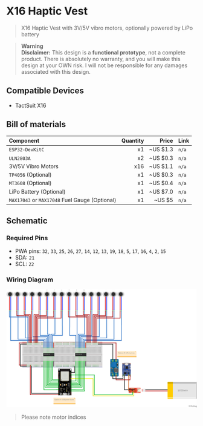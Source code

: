 # X16 Haptic Vest

> X16 Haptic Vest with 3V/5V vibro motors, optionally powered by LiPo battery

> **Warning**  
> **Disclaimer:** This design is a **functional prototype**, not a complete product. There is absolutely no warranty, and you will make this design at your OWN risk. I will not be responsible for any damages associated with this design.

## Compatible Devices

* TactSuit X16

## Bill of materials

| Component                                      | Quantity |    Price | Link  |
| :--------------------------------------------- | -------: | -------: | :---- |
| `ESP32-DevKitC`                                |       x1 | ~US $1.3 | `n/a` |
| `ULN2803A`                                     |       x2 | ~US $0.3 | `n/a` |
| 3V/5V Vibro Motors                             |      x16 | ~US $1.1 | `n/a` |
| `TP4056` (Optional)                            |       x1 | ~US $0.3 | `n/a` |
| `MT3608` (Optional)                            |       x1 | ~US $0.4 | `n/a` |
| LiPo Battery (Optional)                        |       x1 | ~US $7.0 | `n/a` |
| `MAX17043` or `MAX17048` Fuel Gauge (Optional) |       x1 | ~US $5   | `n/a` |

## Schematic

### Required Pins

* PWA pins: `32`, `33`, `25`, `26`, `27`, `14`, `12`, `13`, `19`, `18`, `5`, `17`, `16`, `4`, `2`, `15`
* SDA: `21`
* SCL: `22`

### Wiring Diagram

![Schematic](schematic_bb.png)

> Please note motor indices

